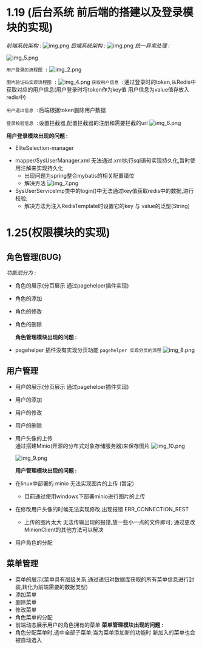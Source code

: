 # 1.19 (后台系统 前后端的搭建以及登录模块的实现)
*前端系统架构 :*
![img.png](https://banne.oss-cn-shanghai.aliyuncs.com/Java/img.png)
*后端系统架构 :*
![img.png](https://banne.oss-cn-shanghai.aliyuncs.com/Java/img_1.png)
*统一异常处理 :*

![img_5.png](https://banne.oss-cn-shanghai.aliyuncs.com/Java/img_5.png) 

`用户登录的流程图 :`
![img_2.png](https://banne.oss-cn-shanghai.aliyuncs.com/Java/img_2.png)

`图片验证码实现流程图 :`
![img_4.png](https://banne.oss-cn-shanghai.aliyuncs.com/Java/img_4.png)
`获取用户信息 :`通过登录时的token,从Redis中获取对应的用户信息(用户登录时将token作为key值 用户信息为value值存放入redis中)

`用户退出信息 :`后端根据token删除用户数据 

`登录校验信息 :`设置拦截器,配置拦截器的注册和需要拦截的url
![img_6.png](https://banne.oss-cn-shanghai.aliyuncs.com/Java/img_6.png)

**用户登录模块出现的问题 :**

* EliteSelection-manager
- mapper/SysUserManager.xml 无法通过.xml执行sql语句实现持久化,暂时使用注解来实现持久化
  - 出现问题为spring整合mybatis的相关配置错位
  - 解决方法
  ![img_7.png](https://banne.oss-cn-shanghai.aliyuncs.com/Java/img_7.png)
- SysUserServiceImp类中的login()中无法通过key值获取redis中的数据,进行校验;
  - 解决方法为注入RedisTemplate时设置它的key 与 value的泛型(String)
# 1.25(权限模块的实现)
## 角色管理(BUG)
*功能划分为 :*
- 角色的展示(分页展示 通过pagehelper插件实现)

- 角色的添加

- 角色的修改

- 角色的删除

  **角色管理模块出现的问题 :**

- pagehelper 插件没有实现分页功能
`pagehelper 实现分页的流程`
![img_8.png](https://banne.oss-cn-shanghai.aliyuncs.com/Java/img_8.png)
## 用户管理
- 用户的展示(分页展示 通过pagehelper插件实现)

- 用户的添加

- 用户的修改

- 用户的删除

- 用户头像的上传  
  通过搭建Minio(开源的分布式对象存储服务器)来保存图片
  ![img_10.png](https://banne.oss-cn-shanghai.aliyuncs.com/Java/img_10.png)

  ![img_9.png](https://banne.oss-cn-shanghai.aliyuncs.com/Java/img_9.png) 

  **用户管理模块出现的问题 :**

- 在linux中部署的 minio 无法实现图片的上传  (暂定)
  - 目前通过使用windows下部署minio进行图片的上传 
  
- 在修改用户头像的时候无法实现修改,出现报错 ERR_CONNECTION_REST

  - 上传的图片太大 无法传输出现的报错,放一些小一点的文件即可; 通过更改MinionClient的其他方法可以解决

- 用户角色的分配
## 菜单管理
- 菜单的展示(菜单具有层级关系,通过递归对数据库获取的所有菜单信息进行封装,转化为前端需要的数据类型)
- 添加菜单
- 删除菜单
- 修改菜单
- 角色菜单的分配
- 前端动态展示用户的角色拥有的菜单
  **菜单管理模块出现的问题 :**
- 角色分配菜单时,选中全部子菜单;当为菜单添加新的功能时 新加入的菜单也会被自动选入
